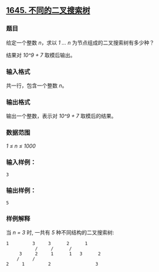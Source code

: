 ## [1645. 不同的二叉搜索树](https://www.acwing.com/problem/content/1647/)

### 题目

给定一个整数 *n*，求以 *1 … n* 为节点组成的二叉搜索树有多少种？

结果对 *10^9 + 7* 取模后输出。

### 输入格式

共一行，包含一个整数 *n*。

### 输出格式

输出一个整数，表示对 *10^9 + 7* 取模后的结果。

### 数据范围

*1 ≤ n ≤ 1000*

### 输入样例：

```
3
```

### 输出样例：

```
5
```

### 样例解释

当 *n = 3* 时, 一共有 *5* 种不同结构的二叉搜索树:

```
1         3     3      2      1
           /     /      /       
     3     2     1      1   3      2
    /     /                        
2     1         2                 3
```
